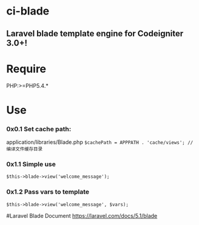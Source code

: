 # ci-blade
Laravel blade template engine for Codeigniter 3.0+!
---

# Require
PHP:>=PHP5.4.*

# Use
### 0x0.1 Set cache path:
application/libraries/Blade.php
`$cachePath = APPPATH . 'cache/views'; // 编译文件缓存目录`


### 0x1.1 Simple use

`$this->blade->view('welcome_message');`

### 0x1.2 Pass vars to template

`$this->blade->view('welcome_message', $vars);`

#Laravel Blade Document
https://laravel.com/docs/5.1/blade